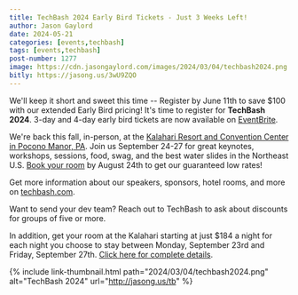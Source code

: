 ```yaml
---
title: TechBash 2024 Early Bird Tickets - Just 3 Weeks Left!
author: Jason Gaylord
date: 2024-05-21
categories: [events,techbash]
tags: [events,techbash]
post-number: 1277
image: https://cdn.jasongaylord.com/images/2024/03/04/techbash2024.png
bitly: https://jasong.us/3wU9ZQO
---
```


We'll keep it short and sweet this time -- Register by June 11th to save $100 with our extended Early Bird pricing! It's time to register for **TechBash 2024**. 3-day and 4-day early bird tickets are now available on [EventBrite](https://jasong.us/3QoMndL).

We're back this fall, in-person, at the [Kalahari Resort and Convention Center in Pocono Manor, PA](https://jasong.us/3xuwLLA). Join us September 24-27 for great keynotes, workshops, sessions, food, swag, and the best water slides in the Northeast U.S. [Book your room](https://jasong.us/hotelreg) by August 24th to get our guaranteed low rates!

Get more information about our speakers, sponsors, hotel rooms, and more on [techbash.com](https://jasong.us/tb).

Want to send your dev team? Reach out to TechBash to ask about discounts for groups of five or more.

In addition, get your room at the Kalahari starting at just $184 a night for each night you choose to stay between Monday, September 23rd and Friday, September 27th. [Click here for complete details](https://jasong.us/hotelreg).

{% include link-thumbnail.html path="2024/03/04/techbash2024.png" alt="TechBash 2024" url="http://jasong.us/tb" %}